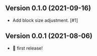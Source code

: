 ## Version 0.1.0 (2021-09-16)
- Add block size adjustment. [#1]

## Version 0.0.1 (2021-08-06)
- 🎉 first release!
